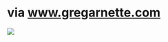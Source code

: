 <!--
id: 685730024
link: http://tumblr.atmos.org/post/685730024/via-www-gregarnette-com
slug: via-www-gregarnette-com
date: Thu Jun 10 2010 20:39:35 GMT-0700 (PDT)
publish: 2010-06-010
tags: 
title: via www.gregarnette.com
-->


via www.gregarnette.com
=======================

![](http://25.media.tumblr.com/tumblr_l3tzhzXE9I1qz4sngo1_400.png)

